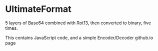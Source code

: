 # UltimateFormat
5 layers of Base64 combined with Rot13, then converted to binary, five times.

This contains JavaScript code, and a simple Encoder/Decoder github.io page
